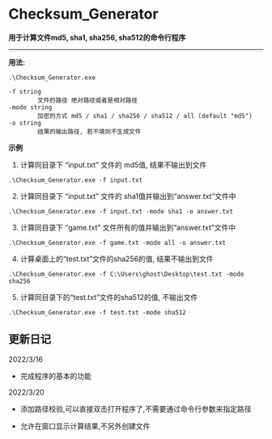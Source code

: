 # Checksum_Generator
**用于计算文件md5, sha1, sha256, sha512的命令行程序**



---

**用法:**

```
.\Checksum_Generator.exe
```

```
-f string
        文件的路径 绝对路径或者是相对路径
-mode string
        加密的方式 md5 / sha1 / sha256 / sha512 / all (default "md5")
-o string
        结果的输出路径, 若不填则不生成文件
```



**示例**

1. 计算同目录下 “input.txt” 文件的 md5值, 结果不输出到文件

```
.\Checksum_Generator.exe -f input.txt
```

2. 计算同目录下 “input.txt” 文件的 sha1值并输出到“answer.txt”文件中

```
.\Checksum_Generator.exe -f input.txt -mode sha1 -o answer.txt
```

3. 计算同目录下 “game.txt” 文件所有的值并输出到“answer.txt”文件中

```
.\Checksum_Generator.exe -f game.txt -mode all -o answer.txt
```

4. 计算桌面上的“test.txt”文件的sha256的值, 结果不输出到文件

```
.\Checksum_Generator.exe -f C:\Users\ghost\Desktop\test.txt -mode sha256
```

5. 计算同目录下的“test.txt”文件的sha512的值, 不输出文件

```
.\Checksum_Generator.exe -f test.txt -mode sha512
```

## 更新日记

2022/3/16

* 完成程序的基本的功能

2022/3/20

* 添加路径校验,可以直接双击打开程序了,不需要通过命令行参数来指定路径

* 允许在窗口显示计算结果,不另外创建文件
